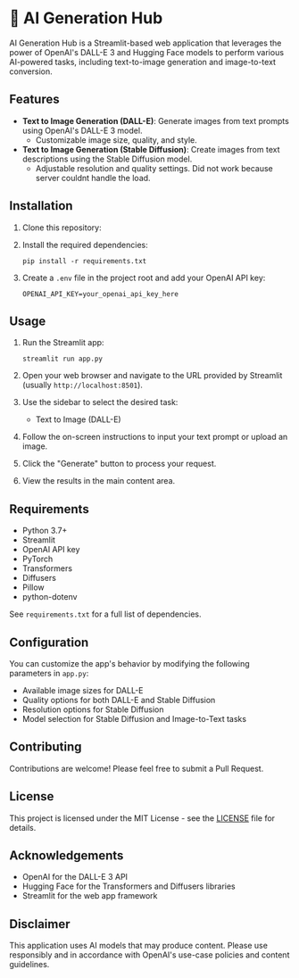 # 🎨 AI Generation Hub

AI Generation Hub is a Streamlit-based web application that leverages the power of OpenAI's DALL-E 3 and Hugging Face models to perform various AI-powered tasks, including text-to-image generation and image-to-text conversion.

## Features

- **Text to Image Generation (DALL-E)**: Generate images from text prompts using OpenAI's DALL-E 3 model.
  - Customizable image size, quality, and style.
- **Text to Image Generation (Stable Diffusion)**: Create images from text descriptions using the Stable Diffusion model.
  - Adjustable resolution and quality settings. Did not work because server couldnt handle the load.

## Installation

1. Clone this repository:
 

2. Install the required dependencies:
   ```
   pip install -r requirements.txt
   ```

3. Create a `.env` file in the project root and add your OpenAI API key:
   ```
   OPENAI_API_KEY=your_openai_api_key_here
   ```

## Usage

1. Run the Streamlit app:
   ```
   streamlit run app.py
   ```

2. Open your web browser and navigate to the URL provided by Streamlit (usually `http://localhost:8501`).

3. Use the sidebar to select the desired task:
   - Text to Image (DALL-E)

4. Follow the on-screen instructions to input your text prompt or upload an image.

5. Click the "Generate" button to process your request.

6. View the results in the main content area.

## Requirements

- Python 3.7+
- Streamlit
- OpenAI API key
- PyTorch
- Transformers
- Diffusers
- Pillow
- python-dotenv

See `requirements.txt` for a full list of dependencies.

## Configuration

You can customize the app's behavior by modifying the following parameters in `app.py`:

- Available image sizes for DALL-E
- Quality options for both DALL-E and Stable Diffusion
- Resolution options for Stable Diffusion
- Model selection for Stable Diffusion and Image-to-Text tasks

## Contributing

Contributions are welcome! Please feel free to submit a Pull Request.

## License

This project is licensed under the MIT License - see the [LICENSE](LICENSE) file for details.

## Acknowledgements

- OpenAI for the DALL-E 3 API
- Hugging Face for the Transformers and Diffusers libraries
- Streamlit for the web app framework

## Disclaimer

This application uses AI models that may produce content. Please use responsibly and in accordance with OpenAI's use-case policies and content guidelines.

